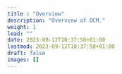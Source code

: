 ```yaml
---
title : "Overview"
description: "Overview of OCM."
weight: 1
lead: ""
date: 2023-09-12T10:37:58+01:00
lastmod: 2023-09-12T10:37:58+01:00
draft: false
images: []
---
```


